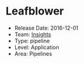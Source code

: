 # Leafblower
* Release Date: 2016-12-01
* Team: [Insights](./../teams/insights.md)
* Type: pipeline
* Level: Application
* Area: Pipelines
